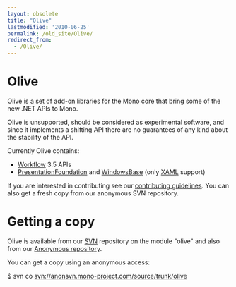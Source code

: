 ```yaml
---
layout: obsolete
title: "Olive"
lastmodified: '2010-06-25'
permalink: /old_site/Olive/
redirect_from:
  - /Olive/
---
```


Olive
=====

Olive is a set of add-on libraries for the Mono core that bring some of the new .NET APIs to Mono.

Olive is unsupported, should be considered as experimental software, and since it implements a shifting API there are no guarantees of any kind about the stability of the API.

Currently Olive contains:

-   [Workflow]({{site.github.url}}/old_site/Workflow "Workflow") 3.5 APIs
-   [PresentationFoundation](/index.php?title=PresentationFoundation&action=edit&redlink=1 "PresentationFoundation (page does not exist)") and [WindowsBase](/index.php?title=WindowsBase&action=edit&redlink=1 "WindowsBase (page does not exist)") (only [XAML](/index.php?title=XAML&action=edit&redlink=1 "XAML (page does not exist)") support)

If you are interested in contributing see our [contributing guidelines]({{site.github.url}}/old_site/Contributing "Contributing"). You can also get a fresh copy from our anonymous SVN repository.

Getting a copy
==============

Olive is available from our [SVN]({{site.github.url}}/old_site/SourceCodeRepository) repository on the module "olive" and also from our [Anonymous repository]({{site.github.url}}/old_site/SourceCodeRepository).

You can get a copy using an anonymous access:

\$ svn co [svn://anonsvn.mono-project.com/source/trunk/olive](svn://anonsvn.mono-project.com/source/trunk/olive)


